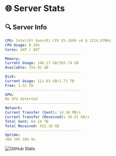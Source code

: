 # 🌐 Server Stats
## 🔍 Server Info
```yaml
CPU: Intel(R) Xeon(R) CPU E5-2699 v4 @ 1224.97MHz
CPU Usage: 0.30%
Cores: 44P | 88T
-----------------------------------
Memory:
Current Usage: 146.27 GB/503.74 GB
Available: 354.02 GB
-----------------------------------
Disk:
Current Usage: 111.63 GB/1.71 TB
Free: 1.52 TB
-----------------------------------
GPU:
No GPU detected
-----------------------------------
Network:
Current Transfer (Sent): 14.50 MB/s
Current Transfer (Received): 58.61 KB/s
Total Sent: 64.14 TB
Total Received: 552.18 GB
-----------------------------------
Uptime:
36d 18h 28m 9s
```
![GitHub Stats](https://img.shields.io/badge/Updated-2025-04-13_15:50:58-blue)
